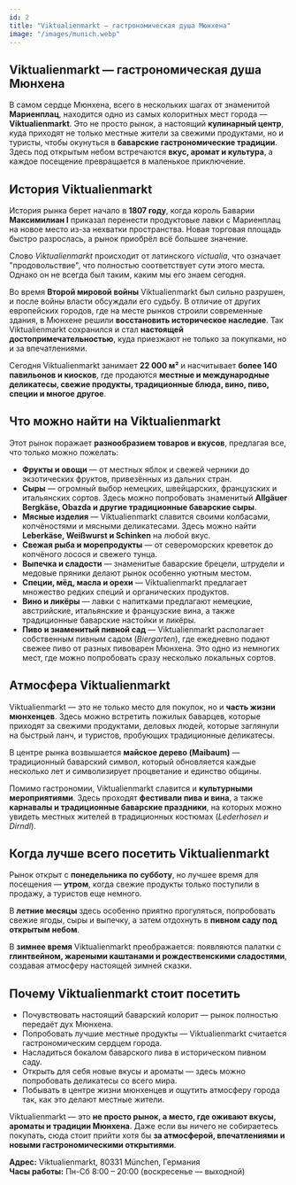 ```yaml
---
id: 2
title: "Viktualienmarkt — гастрономическая душа Мюнхена"
image: "/images/munich.webp"
---
```


## Viktualienmarkt — гастрономическая душа Мюнхена

В самом сердце Мюнхена, всего в нескольких шагах от знаменитой **Мариенплац**, находится одно из самых колоритных мест города — **Viktualienmarkt**. Это не просто рынок, а настоящий **кулинарный центр**, куда приходят не только местные жители за свежими продуктами, но и туристы, чтобы окунуться в **баварские гастрономические традиции**. Здесь под открытым небом встречаются **вкус, аромат и культура**, а каждое посещение превращается в маленькое приключение.

## История Viktualienmarkt

История рынка берет начало в **1807 году**, когда король Баварии **Максимилиан I** приказал перенести продуктовые лавки с Мариенплац на новое место из-за нехватки пространства. Новая торговая площадь быстро разрослась, а рынок приобрёл всё большее значение.

Слово *Viktualienmarkt* происходит от латинского *victualia*, что означает "продовольствие", что полностью соответствует сути этого места. Однако он не всегда был таким, каким мы его знаем сегодня.

Во время **Второй мировой войны** Viktualienmarkt был сильно разрушен, и после войны власти обсуждали его судьбу. В отличие от других европейских городов, где на месте рынков строили современные здания, в Мюнхене решили **восстановить историческое наследие**. Так Viktualienmarkt сохранился и стал **настоящей достопримечательностью**, куда приезжают не только за покупками, но и за впечатлениями.

Сегодня Viktualienmarkt занимает **22 000 м²** и насчитывает **более 140 павильонов и киосков**, где продаются **местные и международные деликатесы, свежие продукты, традиционные блюда, вино, пиво, специи и многое другое**.

## Что можно найти на Viktualienmarkt

Этот рынок поражает **разнообразием товаров и вкусов**, предлагая все, что только можно пожелать:

- **Фрукты и овощи** — от местных яблок и свежей черники до экзотических фруктов, привезённых из дальних стран.
- **Сыры** — огромный выбор немецких, швейцарских, французских и итальянских сортов. Здесь можно попробовать знаменитый **Allgäuer Bergkäse, Obazda и другие традиционные баварские сыры**.
- **Мясные изделия** — Viktualienmarkt славится своими колбасами, копчёностями и мясными деликатесами. Здесь можно найти **Leberkäse, Weißwurst и Schinken** на любой вкус.
- **Свежая рыба и морепродукты** — от североморских креветок до копчёного лосося и свежего тунца.
- **Выпечка и сладости** — знаменитые баварские брецели, штрудели и медовые пряники делают рынок особенно уютным местом.
- **Специи, мёд, масла и орехи** — Viktualienmarkt предлагает множество редких специй и органических продуктов.
- **Вино и ликёры** — лавки с напитками предлагают немецкие, австрийские, итальянские и французские вина, а также традиционные баварские настойки и ликёры.
- **Пиво и знаменитый пивной сад** — Viktualienmarkt располагает собственным пивным садом (*Biergarten*), где ежедневно подают свежее пиво от разных пивоварен Мюнхена. Это одно из немногих мест, где можно попробовать сразу несколько локальных сортов.

## Атмосфера Viktualienmarkt

Viktualienmarkt — это не только место для покупок, но и **часть жизни мюнхенцев**. Здесь можно встретить пожилых баварцев, которые приходят за свежими продуктами, деловых людей, которые заглянули на быстрый ланч, и туристов, пробующих традиционные деликатесы.

В центре рынка возвышается **майское дерево (Maibaum)** — традиционный баварский символ, который обновляется каждые несколько лет и символизирует процветание и единство общины.

Помимо гастрономии, Viktualienmarkt славится и **культурными мероприятиями**. Здесь проходят **фестивали пива и вина**, а также **карнавалы и традиционные баварские праздники**, на которых можно увидеть местных жителей в традиционных костюмах (*Lederhosen и Dirndl*).

## Когда лучше всего посетить Viktualienmarkt

Рынок открыт с **понедельника по субботу**, но лучшее время для посещения — **утром**, когда свежие продукты только поступили в продажу, а туристов еще немного.

В **летние месяцы** здесь особенно приятно прогуляться, попробовать свежие ягоды, сыры и выпечку, а затем отдохнуть в **пивном саду под открытым небом**.

В **зимнее время** Viktualienmarkt преображается: появляются палатки с **глинтвейном, жареными каштанами и рождественскими сладостями**, создавая атмосферу настоящей зимней сказки.

## Почему Viktualienmarkt стоит посетить

- Почувствовать настоящий баварский колорит — рынок полностью передаёт дух Мюнхена.
- Попробовать лучшие местные продукты — Viktualienmarkt считается гастрономическим сердцем города.
- Насладиться бокалом баварского пива в историческом пивном саду.
- Открыть для себя новые вкусы и ароматы — здесь можно попробовать деликатесы со всего мира.
- Побывать в центре жизни мюнхенцев и ощутить атмосферу города так, как это делают местные жители.

Viktualienmarkt — это **не просто рынок, а место, где оживают вкусы, ароматы и традиции Мюнхена**. Даже если вы ничего не собираетесь покупать, сюда стоит прийти хотя бы **за атмосферой, впечатлениями и новыми гастрономическими открытиями**.

**Адрес:** Viktualienmarkt, 80331 München, Германия  
**Часы работы:** Пн-Сб 8:00 – 20:00 (воскресенье — выходной)